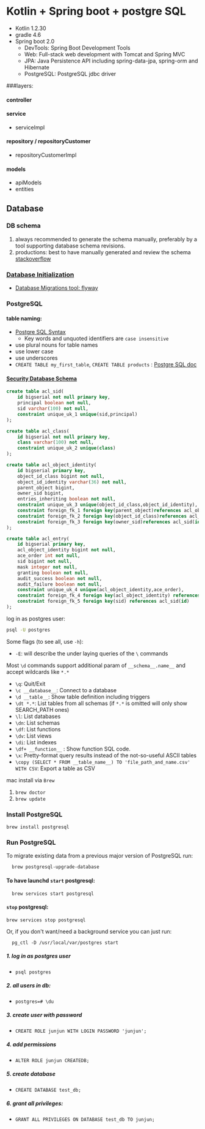 # Kotlin + Spring boot + postgre SQL

- Kotlin 1.2.30
- gradle 4.6
- Spring boot 2.0
    - DevTools: Spring Boot Development Tools  
    - Web: Full-stack web development with Tomcat and Spring MVC
    - JPA: Java Persistence API including spring-data-jpa, spring-orm and Hibernate
    - PostgreSQL: PostgreSQL jdbc driver
    
###layers:
#### controller
#### service
- serviceImpl
#### repository / repositoryCustomer
- repositoryCustomerImpl
#### models
- apiModels
- entities
   
## Database   

### DB schema
1. always recommended to generate the schema manually, preferably by a tool supporting database schema revisions.
2. productions: best to have manually generated and review the schema [stackoverflow](https://stackoverflow.com/questions/2585641/hibernate-jpa-db-schema-generation-best-practices)


### [Database Initialization](https://docs.spring.io/spring-boot/docs/current/reference/html/howto-database-initialization.html)
- [Database Migrations tool: flyway](https://github.com/flyway/flyway)

### PostgreSQL

#### table naming:
- [Postgre SQL Syntax](https://www.postgresql.org/docs/10/static/sql-syntax-lexical.html#SQL-SYNTAX-IDENTIFIERS)
    - Key words and unquoted identifiers are `case insensitive`
- use plural nouns for table names
- use lower case
- use underscores
- `CREATE TABLE my_first_table`, `CREATE TABLE products` : [Postgre SQL doc](https://www.postgresql.org/docs/10/static/ddl-basics.html)

#### [Security Database Schema](https://docs.spring.io/autorepo/docs/spring-security/current/reference/html/appendix-schema.html)

```sql
create table acl_sid(
	id bigserial not null primary key,
	principal boolean not null,
	sid varchar(100) not null,
	constraint unique_uk_1 unique(sid,principal)
);

create table acl_class(
	id bigserial not null primary key,
	class varchar(100) not null,
	constraint unique_uk_2 unique(class)
);

create table acl_object_identity(
	id bigserial primary key,
	object_id_class bigint not null,
	object_id_identity varchar(36) not null,
	parent_object bigint,
	owner_sid bigint,
	entries_inheriting boolean not null,
	constraint unique_uk_3 unique(object_id_class,object_id_identity),
	constraint foreign_fk_1 foreign key(parent_object)references acl_object_identity(id),
	constraint foreign_fk_2 foreign key(object_id_class)references acl_class(id),
	constraint foreign_fk_3 foreign key(owner_sid)references acl_sid(id)
);

create table acl_entry(
	id bigserial primary key,
	acl_object_identity bigint not null,
	ace_order int not null,
	sid bigint not null,
	mask integer not null,
	granting boolean not null,
	audit_success boolean not null,
	audit_failure boolean not null,
	constraint unique_uk_4 unique(acl_object_identity,ace_order),
	constraint foreign_fk_4 foreign key(acl_object_identity) references acl_object_identity(id),
	constraint foreign_fk_5 foreign key(sid) references acl_sid(id)
);
```

log in as postgres user:
```bash
psql -U postgres
```
Some flags (to see all, use `-h`):
- `-E`: will describe the under laying queries of the `\` commands

Most `\d` commands support additional param of `__schema__.name__` and accept wildcards like `*.*`

- `\q`: Quit/Exit
- `\c __database__`: Connect to a database
- `\d __table__`: Show table definition including triggers
- `\dt *.*`: List tables from all schemas (if `*.*` is omitted will only show SEARCH_PATH ones)
- `\l`: List databases
- `\dn`: List schemas
- `\df`: List functions
- `\dv`: List views
- `\di`: List indexes
- `\df+ __function__` : Show function SQL code. 
- `\x`: Pretty-format query results instead of the not-so-useful ASCII tables
- `\copy (SELECT * FROM __table_name__) TO 'file_path_and_name.csv' WITH CSV`: Export a table as CSV


mac install via `Brew`

1. `brew doctor`
2. `brew update`

### Install PostgreSQL

`brew install postgresql`

### Run PostgreSQL

To migrate existing data from a previous major version of PostgreSQL run:

```$xslt
  brew postgresql-upgrade-database
```  

#### To have launchd `start` postgresql:
  
```$xslt
  brew services start postgresql
```  

#### `stop` postgresql:

```$xslt
brew services stop postgresql
```

Or, if you don't want/need a background service you can just run:

```$xslt
  pg_ctl -D /usr/local/var/postgres start
```

##### 1. log in as postgres user 
- `psql postgres`

##### 2. all users in db: 
- `postgres=# \du`

##### 3. create user with password 
- `CREATE ROLE junjun WITH LOGIN PASSWORD 'junjun';`

##### 4. add permissions 
- `ALTER ROLE junjun CREATEDB;`

##### 5. create database 
- `CREATE DATABASE test_db;`

##### 6. grant all privileges:
- `GRANT ALL PRIVILEGES ON DATABASE test_db TO junjun;`